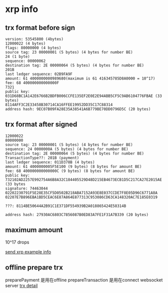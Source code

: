 # xrp info
## trx format before sign
```
version: 53545800 (4bytes)
12000022 (4 bytes)
flags: 80000000 (4 bytes)
source tag: 23 00000001 (5 bytes) (4 bytes for number BE)
24 (1 byte)
sequence: 00000062
destination tag: 2E 00000064 (5 bytes) (4 bytes for number BE)
201B
last ledger sequence: 02B9FA9F
amount: 61 4000000000989680(maximum is 61 416345785D8A0000 = 10^17)
fee: 68 400000000000000F
7321
public key: 031D68BC1A142E6766B2BDFB006CCFE135EF2E0E2E94ABB5CF5C9AB6104776FBAE (33 bytes)
8114AFF3C2E33458B30714CA16FFEE19952DD35C17C88314
address hash: 9EC07B09FA28E35A38541A6B779BE70DD0796D5C (20 bytes)
```

## trx format after signed
```
12000022
80000000
source tag: 23 00000001 (5 bytes) (4 bytes for number BE)
sequence: 24 0000000A (5 bytes) (4 bytes for number BE)
destination tag: 2E 00000064 (5 bytes) (4 bytes for number BE)
TransactionType??: 201B (payment)
last ledger sequence: 011D378B (4 bytes)
amount: 61 4000000005F5E100 (9 bytes) (8 bytes for amount BE)
fee: 68 400000000000000C (9 bytes) (8 bytes for amount BE)
public key: 732102AD2257E992754A6B8A32C184405529D48D215EB4673ECB1D5C217CA27E2015AE (33 bytes
signature: 74463044
02202230791F5E28E35CF5D0502B218ABA7152A93E8E037CCDE7F8E05D96C6771A8A
02207E7B896EBA1BD5CEAC6E87A864E877313C953086CD63CA148320AC7E185E0319

???: 8114BE50644A2B91C1E371DF554939B2A018865424E58314B

address hash: 27930AC6803C7856087B0ED83A7FE1F31A7B339 (20 bytes)
```

## maximum amount
10^17 drops

[send xrp example info](https://developers.ripple.com/send-xrp.html)

## offline prepare trx
preparePayment 是用在offline
prepareTransaction 是用在connect websocket server
[trx detail](https://developers.ripple.com/rippleapi-reference.html#payment)

